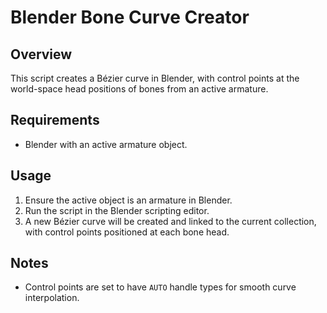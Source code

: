 # Blender Bone Curve Creator

## Overview
This script creates a Bézier curve in Blender, with control points at the world-space head positions of bones from an active armature.

## Requirements
- Blender with an active armature object.

## Usage
1. Ensure the active object is an armature in Blender.
2. Run the script in the Blender scripting editor.
3. A new Bézier curve will be created and linked to the current collection, with control points positioned at each bone head.

## Notes
- Control points are set to have `AUTO` handle types for smooth curve interpolation.
